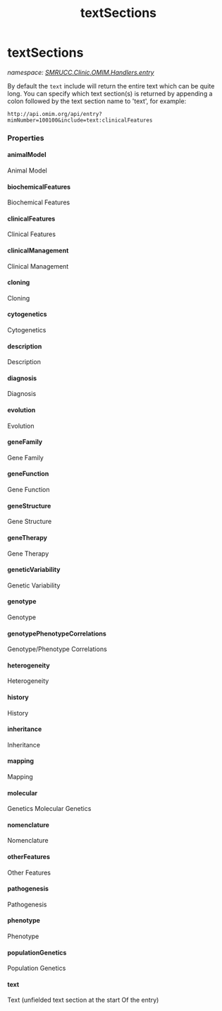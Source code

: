 ﻿---
title: textSections
---

# textSections
_namespace: [SMRUCC.Clinic.OMIM.Handlers.entry](N-SMRUCC.Clinic.OMIM.Handlers.entry.html)_

By default the ``text`` include will return the entire text which can be quite long. You can specify which text 
 section(s) is returned by appending a colon followed by the text section name to 'text', for example:

 ```
 http://api.omim.org/api/entry?mimNumber=100100&include=text:clinicalFeatures
 ```




### Properties

#### animalModel
Animal Model
#### biochemicalFeatures
Biochemical Features
#### clinicalFeatures
Clinical Features
#### clinicalManagement
Clinical Management
#### cloning
Cloning
#### cytogenetics
Cytogenetics
#### description
Description
#### diagnosis
Diagnosis
#### evolution
Evolution
#### geneFamily
Gene Family
#### geneFunction
Gene Function
#### geneStructure
Gene Structure
#### geneTherapy
Gene Therapy
#### geneticVariability
Genetic Variability
#### genotype
Genotype
#### genotypePhenotypeCorrelations
Genotype/Phenotype Correlations
#### heterogeneity
Heterogeneity
#### history
History
#### inheritance
Inheritance
#### mapping
Mapping
#### molecular
Genetics Molecular Genetics
#### nomenclature
Nomenclature
#### otherFeatures
Other Features
#### pathogenesis
Pathogenesis
#### phenotype
Phenotype
#### populationGenetics
Population Genetics
#### text
Text (unfielded text section at the start Of the entry)
